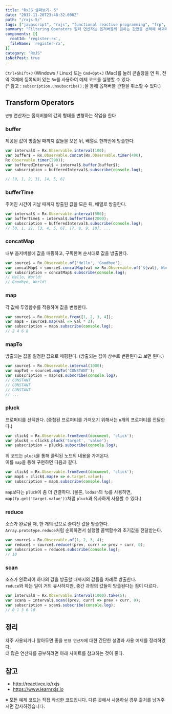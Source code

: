 ```yaml
---
title: "RxJS 살펴보기- 5"
date: "2017-11-20T23:48:32.000Z"
path: "/rxjs-5/"
tags: ["javascript", "rxjs", "functional reactive programming", "frp", "reactivex"]
summary: "Filtering Operators 필터 연산자는 옵저버블의 원하는 값만을 선택해 여과하게 해준다. 바로 아래 있는 컴퍼넌트는 몇 가지 옵저버블 예제를 직접 확인할 수 있는 컴퍼넌트이다."
components: [{
  rootId: 'register-rx',
  fileName: 'register-rx',
}]
category: "RxJS"
isNotPost: true
---
```


`Ctrl+Shift+J` (Windows / Linux) 또는 `Cmd+Opt+J` (Mac)를 눌러 콘솔창을 연 뒤, 전역 객체에 등록되어 있는 `Rx`를 사용하여 예제 코드를 실행할 수 있다.<br />
(\* 참고 : `subscription.unsubscribe();`을 통해 옵저버블 관찰을 취소할 수 있다.)

<div class="none" id="register-rx"></div>

## Transform Operators
`변형` 연산자는 옵저버블의 값의 형태를 변형하는 작업을 한다

### buffer
제공된 값이 방출될 때까지 값들을 모은 뒤, 배열로 한꺼번에 방출한다.

```js
var interval$ = Rx.Observable.interval(100);
var buffer$ = Rx.Observable.concat(Rx.Observable.timer(490),
Rx.Observable.timer(290));
var bufferedInterval$ = interval$.buffer(buffer$);
var subscription = bufferedInterval$.subscribe(console.log);

// [0, 1, 2, 3], [4, 5, 6]
```

### bufferTime
주어진 시간이 지날 때까지 방출된 값을 모은 뒤, 배열로 방출한다.

```js
var interval$ = Rx.Observable.interval(500);
var bufferTime$ = interval$.bufferTime(2000);
var subscription = bufferedInterval$.subscribe(console.log);
// [0, 1, 2], [3, 4, 5, 6], [7, 8, 9, 10], ...
```

### concatMap
내부 옵저버블에 값을 매핑하고, 구독한며 순서대로 값을 방출한다.

```js
var source$ = Rx.Observable.of('Hello', 'Goodbye');
var concatMap$ = source$.concatMap(val => Rx.Observable.of(`${val}, World!`));
var subscription = concatMap$.subscribe(console.log);
// Hello, World!
// Goodbye, World!
```

### map
각 값에 투영함수를 적용하여 값을 변형한다.

```js
var source$ = Rx.Observable.from([1, 2, 3, 4]);
var map$ = source$.map(val => val * 2);
var subscription = map$.subscribe(console.log);
// 2 4 6 8
```

### mapTo
방출되는 값을 일정한 값으로 매핑한다. (방출되는 값이 상수로 변환된다고 보면 된다.)

```js
var source$ = Rx.Observable.interval(1000);
var mapTo$ = source$.mapTo('CONSTANT');
var subscription = mapTo$.subscribe(console.log);
// CONSTANT
// CONSTANT
// CONSTANT
// ...
```

### pluck
프로퍼티를 선택한다. (중첩된 프로퍼티를 가져오기 위해서는 `n`개의 프로퍼티를 전달한다.)

```js
var click$ = Rx.Observable.fromEvent(document, 'click');
var pluck$ = click$.pluck('target', 'value');
var subscription = pluck$.subscribe(console.log);
```

위 코드는 `pluck`을 통해 클릭된 노드의 내용을 가져온다.<br />
이를 `map`을 통해 구현하면 다음과 같다.

```js
var click$ = Rx.Observable.fromEvent(document, 'click');
var map$ = click$.map(e => e.target.value);
var subscription = map$.subscribe(console.log);
```

`map`보다는 `pluck`이 좀 더 간결하다.
(물론, `lodash`의 `fp`를 사용하면, `map(fp.get('target.value'))`처럼 `pluck`과 유사하게 사용할 수 있다.)

### reduce
소스가 완료될 때, 한 개의 값으로 줄여진 값을 방출한다.<br />
`Array.prototype.reduce`처럼 순회하면서 실행할 콜백함수와 초기값을 전달받는다.

```js
var source$ = Rx.Observable.of(1, 2, 3, 4);
var reduce$ = source$.reduce((prev, curr) => prev + curr, 0);
var subscription = reduce$.subscribe(console.log);
// 10
```

### scan
소스가 완료되어 하나의 값을 방출할 때까지의 값들을 차례로 방출한다.<br />
`reduce`와 하는 일이 거의 유사하지만, 중간 과정의 값들이 방출된다는 점이 다르다.

```js
var interval$ = Rx.Observable.interval(1000).take(5);
var scan$ = interval$.scan((prev, curr) => prev + curr, 0);
var subscription = scan$.subscribe(console.log);
// 0 1 3 6 10
```

## 정리
자주 사용되거나 알아두면 좋을 `변형 연산자`에 대한 간단한 설명과 사용 예제를 정리하였다.<br />
더 많은 연산자를 공부하려면 아래 사이트를 참고하는 것이 좋다.<br />

## 참고
- http://reactivex.io/rxjs
- https://www.learnrxjs.io

※ 모든 예제 코드는 직접 작성한 코드입니다. 다른 곳에서 사용하실 경우 출처를 남겨주시면 감사하겠습니다.
